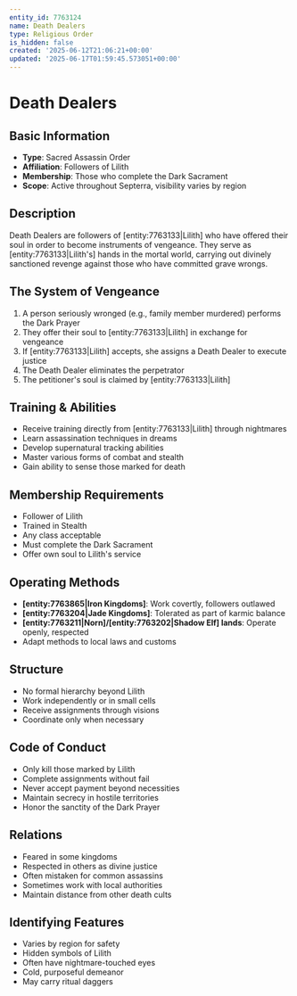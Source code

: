 ```yaml
---
entity_id: 7763124
name: Death Dealers
type: Religious Order
is_hidden: false
created: '2025-06-12T21:06:21+00:00'
updated: '2025-06-17T01:59:45.573051+00:00'
---
```


# Death Dealers

## Basic Information

- **Type**: Sacred Assassin Order
- **Affiliation**: Followers of Lilith
- **Membership**: Those who complete the Dark Sacrament
- **Scope**: Active throughout Septerra, visibility varies by region

## Description

Death Dealers are followers of [entity:7763133|Lilith] who have offered their soul in order to become instruments of vengeance. They serve as [entity:7763133|Lilith's] hands in the mortal world, carrying out divinely sanctioned revenge against those who have committed grave wrongs.

## The System of Vengeance

1. A person seriously wronged (e.g., family member murdered) performs the Dark Prayer
2. They offer their soul to [entity:7763133|Lilith] in exchange for vengeance
3. If [entity:7763133|Lilith] accepts, she assigns a Death Dealer to execute justice
4. The Death Dealer eliminates the perpetrator
5. The petitioner's soul is claimed by [entity:7763133|Lilith]

## Training & Abilities

- Receive training directly from [entity:7763133|Lilith] through nightmares
- Learn assassination techniques in dreams
- Develop supernatural tracking abilities
- Master various forms of combat and stealth
- Gain ability to sense those marked for death

## Membership Requirements

- Follower of Lilith
- Trained in Stealth
- Any class acceptable
- Must complete the Dark Sacrament
- Offer own soul to Lilith's service

## Operating Methods

- **[entity:7763865|Iron Kingdoms]**: Work covertly, followers outlawed
- **[entity:7763204|Jade Kingdoms]**: Tolerated as part of karmic balance
- **[entity:7763211|Norn]/[entity:7763202|Shadow Elf] lands**: Operate openly, respected
- Adapt methods to local laws and customs

## Structure

- No formal hierarchy beyond Lilith
- Work independently or in small cells
- Receive assignments through visions
- Coordinate only when necessary

## Code of Conduct

- Only kill those marked by Lilith
- Complete assignments without fail
- Never accept payment beyond necessities
- Maintain secrecy in hostile territories
- Honor the sanctity of the Dark Prayer

## Relations

- Feared in some kingdoms
- Respected in others as divine justice
- Often mistaken for common assassins
- Sometimes work with local authorities
- Maintain distance from other death cults

## Identifying Features

- Varies by region for safety
- Hidden symbols of Lilith
- Often have nightmare-touched eyes
- Cold, purposeful demeanor
- May carry ritual daggers
